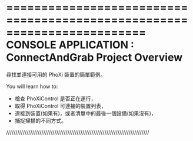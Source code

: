 ========================================================================
    CONSOLE APPLICATION : ConnectAndGrab Project Overview
========================================================================

尋找並連接可用的 PhoXi 裝置的簡單範例。

You will learn how to:

* 檢查 PhoXiControl 是否正在運行，
* 取得 PhoXiControl 可連接的裝置列表，
* 連接到裝置(如果有)，或者清單中的最後一個設備(如果沒有)，
* 捕捉掃描的不同方式。

/////////////////////////////////////////////////////////////////////////////
